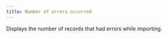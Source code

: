 ```yaml
---
title: Number of errors occurred
---
```



Displays the number of records that had errors while importing.
